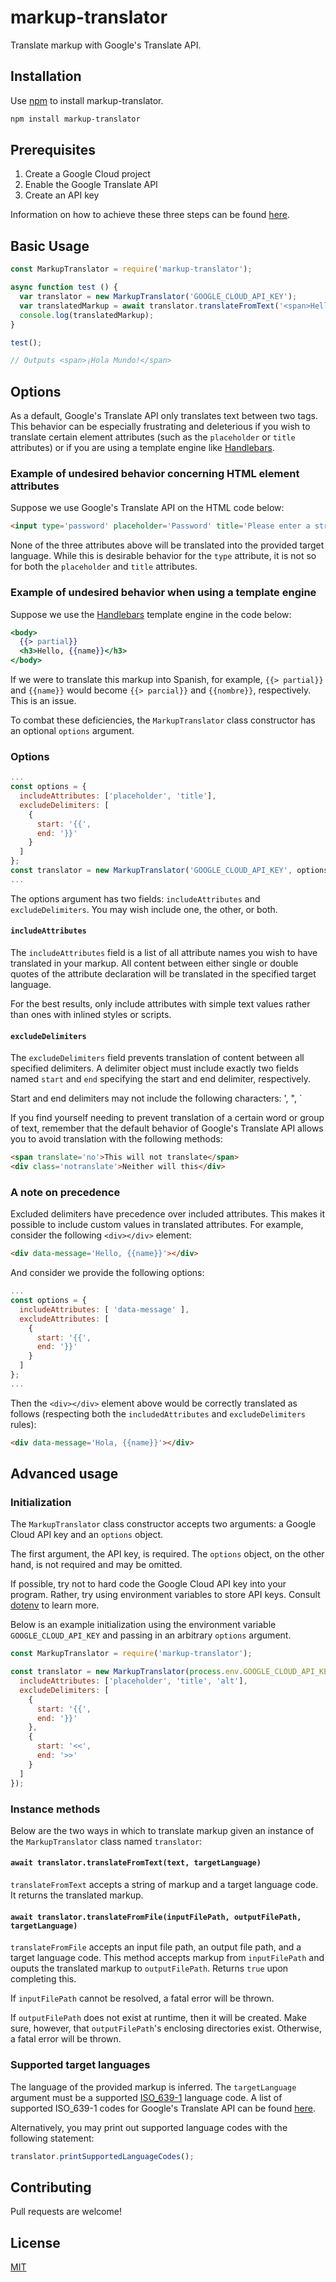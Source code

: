 # markup-translator
Translate markup with Google's Translate API.

## Installation
Use [npm](https://npmjs.org) to install markup-translator.

```bash
npm install markup-translator
```

## Prerequisites
1. Create a Google Cloud project
2. Enable the Google Translate API
3. Create an API key

Information on how to achieve these three steps can be found [here](https://cloud.google.com/deployment-manager/docs/step-by-step-guide/installation-and-setup).

## Basic Usage
```javascript
const MarkupTranslator = require('markup-translator');

async function test () {
  var translator = new MarkupTranslator('GOOGLE_CLOUD_API_KEY');
  var translatedMarkup = await translator.translateFromText('<span>Hello world!</span>', 'es');
  console.log(translatedMarkup);
}

test();

// Outputs <span>¡Hola Mundo!</span>

```

## Options
As a default, Google's Translate API only translates text between two tags. This behavior can be especially frustrating and deleterious if you wish to translate certain element attributes (such as the `placeholder` or `title` attributes) or if you are using a template engine like [Handlebars](https://handlebarsjs.com/).

### Example of undesired behavior concerning HTML element attributes
Suppose we use Google's Translate API on the HTML code below:
```html
<input type='password' placeholder='Password' title='Please enter a strong password'></input>  
```
None of the three attributes above will be translated into the provided target language. While this is desirable behavior for the `type` attribute, it is not so for both the `placeholder` and `title` attributes.

### Example of undesired behavior when using a template engine
Suppose we use the [Handlebars](https://handlebarsjs.com/) template engine in the code below:
```handlebars
<body>
  {{> partial}}
  <h3>Hello, {{name}}</h3>
</body>
```
If we were to translate this markup into Spanish, for example, `{{> partial}}` and `{{name}}` would become `{{> parcial}}` and `{{nombre}}`, respectively. This is an issue.


To combat these deficiencies, the `MarkupTranslator` class constructor has an optional `options` argument.

### Options

```javascript
...
const options = {
  includeAttributes: ['placeholder', 'title'],
  excludeDelimiters: [
    {
      start: '{{',
      end: '}}'
    }
  ]
};
const translator = new MarkupTranslator('GOOGLE_CLOUD_API_KEY', options);
...
```
The options argument has two fields: `includeAttributes` and `excludeDelimiters`. You may wish include one, the other, or both.

#### `includeAttributes`
The `includeAttributes` field is a list of all attribute names you wish to have translated in your markup. All content between either single or double quotes of the attribute declaration will be translated in the specified target language.

For the best results, only include attributes with simple text values rather than ones with inlined styles or scripts.

#### `excludeDelimiters`
The `excludeDelimiters` field prevents translation of content between all specified delimiters. A delimiter object must include exactly two fields named `start` and `end` specifying the start and end delimiter, respectively.

Start and end delimiters may not include the following characters: ', ", \`

If you find yourself needing to prevent translation of a certain word or group of text, remember that the default behavior of Google's Translate API allows you to avoid translation with the following methods:

```html
<span translate='no'>This will not translate</span>
<div class='notranslate'>Neither will this</div>
```

### A note on precedence
Excluded delimiters have precedence over included attributes. This makes it possible to include custom values in translated attributes. For example, consider the following `<div></div>` element:

```html
<div data-message='Hello, {{name}}'></div>
```

And consider we provide the following options:

```javascript
...
const options = {
  includeAttributes: [ 'data-message' ],
  excludeAttributes: [
    {
      start: '{{',
      end: '}}'
    }
  ]
};
...
```

Then the `<div></div>` element above would be correctly translated as follows (respecting both the `includedAttributes` and `excludeDelimiters` rules):

```html
<div data-message='Hola, {{name}}'></div>
```

## Advanced usage

### Initialization

The `MarkupTranslator` class constructor accepts two arguments: a Google Cloud API key and an `options` object.

The first argument, the API key, is required. The `options` object, on the other hand, is not required and may be omitted.

If possible, try not to hard code the Google Cloud API key into your program. Rather, try using environment variables to store API keys. Consult [dotenv](https://www.npmjs.com/package/dotenv) to learn more.

Below is an example initialization using the environment variable `GOOGLE_CLOUD_API_KEY` and passing in an arbitrary `options` argument.

```javascript
const MarkupTranslator = require('markup-translator');

const translator = new MarkupTranslator(process.env.GOOGLE_CLOUD_API_KEY, {
  includeAttributes: ['placeholder', 'title', 'alt'],
  excludeDelimiters: [
    {
      start: '{{',
      end: '}}'
    },
    {
      start: '<<',
      end: '>>'
    }
  ]
});
```

### Instance methods

Below are the two ways in which to translate markup given an instance of the `MarkupTranslator` class named `translator`:

#### `await translator.translateFromText(text, targetLanguage)`
`translateFromText` accepts a string of markup and a target language code. It returns the translated markup.

#### `await translator.translateFromFile(inputFilePath, outputFilePath, targetLanguage)`
`translateFromFile` accepts an input file path, an output file path, and a target language code. This method accepts markup from `inputFilePath` and ouputs the translated markup to `outputFilePath`. Returns `true` upon completing this.

If `inputFilePath` cannot be resolved, a fatal error will be thrown.

If `outputFilePath` does not exist at runtime, then it will be created. Make sure, however, that `outputFilePath`'s enclosing directories exist. Otherwise, a fatal error will be thrown.

### Supported target languages
The language of the provided markup is inferred. The `targetLanguage` argument must be a supported [ISO_639-1](https://en.wikipedia.org/wiki/ISO_639-1) language code. A list of supported ISO_639-1 codes for Google's Translate API can be found [here](https://cloud.google.com/translate/docs/languages).

Alternatively, you may print out supported language codes with the following statement:

```javascript
translator.printSupportedLanguageCodes();
```

## Contributing
Pull requests are welcome!

## License
[MIT](https://choosealicense.com/licenses/mit/)
